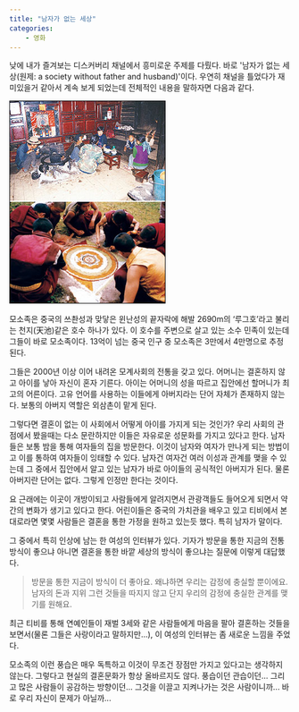 ```yaml
---
title: "남자가 없는 세상"
categories:
    - 영화
---
```


낮에 내가 즐겨보는 디스커버리 채널에서 흥미로운 주제를 다뤘다. 바로 '남자가 없는 세상(원제: a society without father and husband)'이다. 우연히 채널을 틀었다가 재미있을거 같아서 계속 보게 되었는데 전체적인 내용을 말하자면 다음과 같다.  
  
![](/assets/images/posts/2004/07/gk200000000023.jpg)

모소족은 중국의 쓰촨성과 맞닿은 윈난성의 끝자락에 해발 2690m의 ‘루그호’라고 불리는 천지(天池)같은 호수 하나가 있다. 이 호수를 주변으로 살고 있는 소수 민족이 있는데 그들이 바로 모소족이다. 13억이 넘는 중국 인구 중 모소족은 3만에서 4만명으로 추정된다.  

그들은 2000년 이상 이어 내려온 모계사회의 전통을 갖고 있다. 어머니는 결혼하지 않고 아이를 낳아 자신이 혼자 기른다. 아이는 어머니의 성을 따르고 집안에선 할머니가 최고의 어른이다. 고유 언어를 사용하는 이들에게 아버지라는 단어 자체가 존재하지 않는다. 보통의 아버지 역할은 외삼촌이 맡게 된다.  
  
그렇다면 결혼이 없는 이 사회에서 어떻게 아이를 가지게 되는 것인가? 우리 사회의 관점에서 봤을때는 다소 문란하지만 이들은 자유로운 성문화를 가지고 있다고 한다. 남자들은 보통 밤을 통해 여자들의 집을 방문한다. 이것이 남자와 여자가 만나게 되는 방법이고 이를 통하여 여자들이 잉태할 수 있다. 남자건 여자건 여러 이성과 관계를 맺을 수 있는데 그 중에서 집안에서 알고 있는 남자가 바로 아이들의 공식적인 아버지가 된다. 물론 아버지란 단어는 없다. 그렇게 인정만 한다는 것이다.  
  
요 근래에는 이곳이 개방이되고 사람들에게 알려지면서 관광객들도 들어오게 되면서 약간의 변화가 생기고 있다고 한다. 어린이들은 중국의 가치관을 배우고 있고 티비에서 본 대로라면 몇몇 사람들은 결혼을 통한 가정을 원하고 있는듯 했다. 특히 남자가 말이다.  
  
그 중에서 특히 인상에 남는 한 여성의 인터뷰가 있다. 기자가 방문을 통한 지금의 전통방식이 좋으냐 아니면 결혼을 통한 바깥 세상의 방식이 좋으냐는 질문에 이렇게 대답했다.  
  
> 방문을 통한 지금이 방식이 더 좋아요. 왜냐하면 우리는 감정에 충실할 뿐이에요. 남자의 돈과 지위 그런 것들을 따지지 않고 단지 우리의 감정에 충실한 관계를 맺기를 원해요.  
  
최근 티비를 통해 연예인들이 재벌 3세와 같은 사람들에게 마음을 팔아 결혼하는 것들을 보면서(물론 그들은 사랑이라고 말하지만...), 이 여성의 인터뷰는 좀 새로운 느낌을 주었다.  
  
모소족의 이런 풍습은 매우 독특하고 이것이 무조건 장점만 가지고 있다고는 생각하지 않는다. 그렇다고 현실의 결혼문화가 항상 올바르지도 않다. 풍습이던 관습이던... 그리고 많은 사람들이 공감하는 방향이던... 그것을 이끌고 지켜나가는 것은 사람이니까... 바로 우리 자신이 문제가 아닐까...

